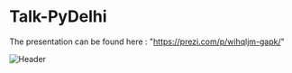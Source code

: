 # Talk-PyDelhi

The presentation can be found here : "https://prezi.com/p/wihqljm-gapk/"

![Header](https://drive.google.com/file/d/1C34caCLpLshCdBDMm6uJjRsNL1E1_sT9/view?usp=sharing)

